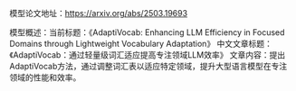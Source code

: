 模型论文地址：https://arxiv.org/abs/2503.19693

模型概述：当前标题：《AdaptiVocab: Enhancing LLM Efficiency in Focused Domains through Lightweight Vocabulary Adaptation》
中文文章标题：《AdaptiVocab：通过轻量级词汇适应提高专注领域LLM效率》
文章内容：提出AdaptiVocab方法，通过调整词汇表以适应特定领域，提升大型语言模型在专注领域的性能和效率。
